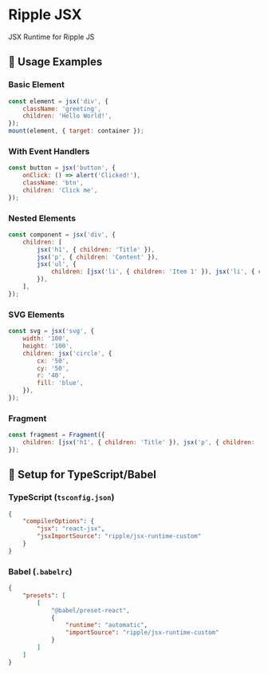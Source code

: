# Ripple JSX

JSX Runtime for Ripple JS

## 🎯 Usage Examples

### Basic Element

```javascript
const element = jsx('div', {
	className: 'greeting',
	children: 'Hello World!',
});
mount(element, { target: container });
```

### With Event Handlers

```javascript
const button = jsx('button', {
	onClick: () => alert('Clicked!'),
	className: 'btn',
	children: 'Click me',
});
```

### Nested Elements

```javascript
const component = jsx('div', {
	children: [
		jsx('h1', { children: 'Title' }),
		jsx('p', { children: 'Content' }),
		jsx('ul', {
			children: [jsx('li', { children: 'Item 1' }), jsx('li', { children: 'Item 2' })],
		}),
	],
});
```

### SVG Elements

```javascript
const svg = jsx('svg', {
	width: '100',
	height: '100',
	children: jsx('circle', {
		cx: '50',
		cy: '50',
		r: '40',
		fill: 'blue',
	}),
});
```

### Fragment

```javascript
const fragment = Fragment({
	children: [jsx('h1', { children: 'Title' }), jsx('p', { children: 'Content' }), 'Raw text'],
});
```

## 🔧 Setup for TypeScript/Babel

### TypeScript (`tsconfig.json`)

```json
{
	"compilerOptions": {
		"jsx": "react-jsx",
		"jsxImportSource": "ripple/jsx-runtime-custom"
	}
}
```

### Babel (`.babelrc`)

```json
{
	"presets": [
		[
			"@babel/preset-react",
			{
				"runtime": "automatic",
				"importSource": "ripple/jsx-runtime-custom"
			}
		]
	]
}
